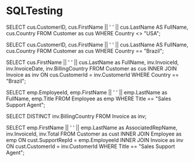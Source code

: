 # SQLTesting

SELECT
cus.CustomerID,
cus.FirstName || ' ' || cus.LastName AS FullName,
cus.Country
FROM Customer as cus
WHERE
Country <> "USA";

SELECT
cus.CustomerID,
cus.FirstName || ' ' || cus.LastName AS FullName,
cus.Country
FROM Customer as cus
WHERE
Country == "Brazil";

SELECT
cus.FirstName || ' ' || cus.LastName as FullName,
inv.InvoiceId,
inv.InvoiceDate,
inv.BillingCountry
FROM Customer as cus
INNER JOIN Invoice as inv ON cus.CustomerId = inv.CustomerId
WHERE
Country == "Brazil";

SELECT
emp.EmployeeId,
emp.FirstName || ' ' || emp.LastName as FullName,
emp.Title
FROM
Employee as emp
WHERE
Title == "Sales Support Agent";

SELECT DISTINCT
inv.BillingCountry
FROM Invoice as inv;

SELECT
emp.FirstName || ' ' || emp.LastName as AssociatedRepName,
inv.InvoiceId,
inv.Total
FROM Customer as cust
INNER JOIN Employee as emp ON cust.SupportRepId = emp.EmployeeId
INNER JOIN Invoice as inv ON cust.CustomerId = inv.CustomerId
WHERE
Title == "Sales Support Agent";



